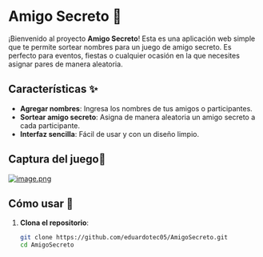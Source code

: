 # Amigo Secreto 🎁

¡Bienvenido al proyecto **Amigo Secreto**! Esta es una aplicación web simple que te permite sortear nombres para un juego de amigo secreto. Es perfecto para eventos, fiestas o cualquier ocasión en la que necesites asignar pares de manera aleatoria.

## Características ✨

- **Agregar nombres**: Ingresa los nombres de tus amigos o participantes.
- **Sortear amigo secreto**: Asigna de manera aleatoria un amigo secreto a cada participante.
- **Interfaz sencilla**: Fácil de usar y con un diseño limpio.
  
## Captura del juego📸
[![image.png](https://i.postimg.cc/XqX3Sz7x/image.png)](https://postimg.cc/n98NqTmQ)

## Cómo usar 🚀

1. **Clona el repositorio**:
   ```bash
   git clone https://github.com/eduardotec05/AmigoSecreto.git
   cd AmigoSecreto
